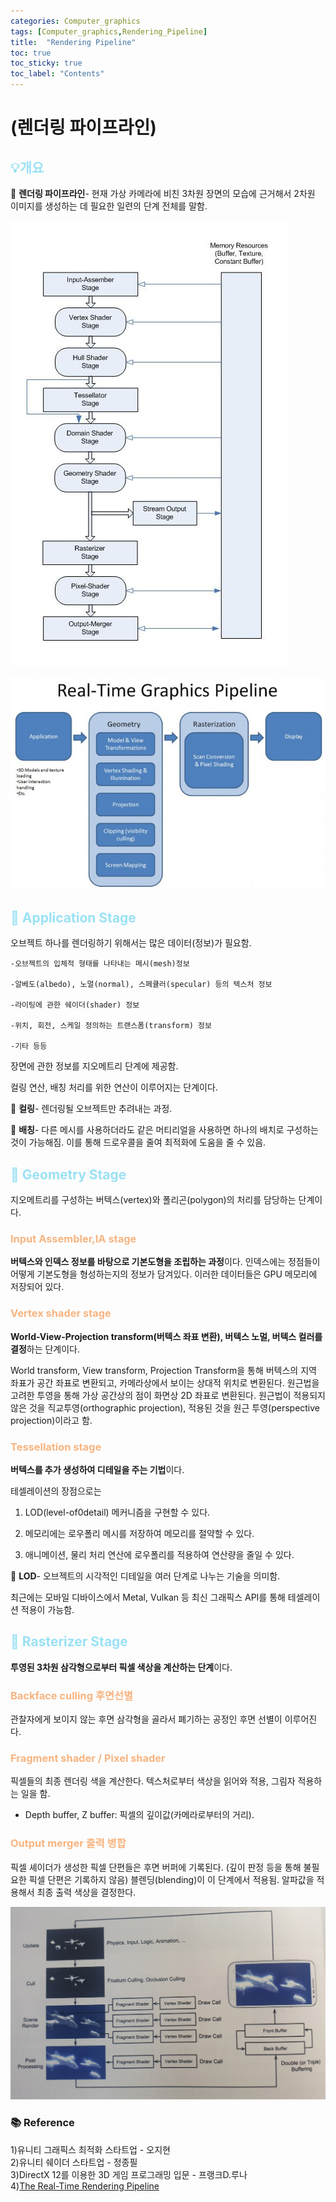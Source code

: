 ```yaml
---
categories: Computer_graphics
tags: [Computer_graphics,Rendering_Pipeline]
title:  "Rendering Pipeline"
toc: true
toc_sticky: true
toc_label: "Contents"
---
```


# (렌더링 파이프라인)

## <span style="color:#9AE1F5">:bulb:개요</span>

:mag_right: <b>렌더링 파이프라인</b>- 현재 가상 카메라에 비친 3차원 장면의 모습에 근거해서 2차원 이미지를 생성하는 데 필요한 일련의 단계 전체를 말함.

![length](/images/2022-10-17-rp/detail_pipeline.jpg)

![graphics_pipeline.jpg](/images/2022-10-17-rp/graphics_pipeline.jpg)

## <span style="color:#9AE1F5">:high_brightness:  Application Stage</span>

오브젝트 하나를 렌더링하기 위해서는 많은 데이터(정보)가 필요함.    

```
-오브젝트의 입체적 형태를 나타내는 메시(mesh)정보

-알베도(albedo), 노멀(normal), 스페큘러(specular) 등의 텍스처 정보

-라이팅에 관한 쉐이더(shader) 정보

-위치, 회전, 스케일 정의하는 트랜스폼(transform) 정보

-기타 등등   
```

장면에 관한 정보를 지오메트리 단계에 제공함.

컬링 연산, 배칭 처리를 위한 연산이 이루어지는 단계이다.   


:mag_right: <b>컬링</b>- 렌더링될 오브젝트만 추려내는 과정.

:mag_right: ****배칭****- 다른 메시를 사용하더라도 같은 머티리얼을 사용하면 하나의 배치로 구성하는 것이 가능해짐. 이를 통해 드로우콜을 줄여 최적화에 도움을 줄 수 있음.   
 

## <span style="color:#9AE1F5">:high_brightness: Geometry Stage </span>

지오메트리를 구성하는 버텍스(vertex)와 폴리곤(polygon)의 처리를 담당하는 단계이다.   


### <span style="color:#F7B480">Input Assembler,IA stage</span>

<b>버텍스와 인덱스 정보를 바탕으로 기본도형을 조립하는 과정</b>이다. 인덱스에는 정점들이 어떻게 기본도형을 형성하는지의 정보가 담겨있다. 이러한 데이터들은 GPU 메모리에 저장되어 있다.   


### <span style="color:#F7B480">Vertex shader stage</span>

<b>World-View-Projection transform(버텍스 좌표 변환), 버텍스 노멀, 버텍스 컬러를 결정</b>하는 단계이다.

World transform, View transform, Projection Transform을 통해 버텍스의 지역 좌표가 공간 좌표로 변환되고, 카메라상에서 보이는 상대적 위치로 변환된다. 원근법을 고려한 투영을 통해 가상 공간상의 점이 화면상 2D 좌표로 변환된다. 원근법이 적용되지 않은 것을 직교투영(orthographic projection), 적용된 것을 원근 투영(perspective projection)이라고 함.   


### <span style="color:#F7B480">Tessellation stage</span>

<b>버텍스를 추가 생성하여 디테일을 주는 기법</b>이다.

테셀레이션의 장점으로는

1. LOD(level-of0detail) 메커니즘을 구현할 수 있다. 

2. 메모리에는 로우폴리 메시를 저장하여 메모리를 절약할 수 있다.

3. 애니메이션, 물리 처리 연산에 로우폴리를 적용하여 연산량을 줄일 수 있다.   


:mag_right: ****LOD****- 오브젝트의 시각적인 디테일을 여러 단계로 나누는 기술을 의미함.   


최근에는 모바일 디바이스에서 Metal, Vulkan 등 최신 그래픽스 API를 통해 테셀레이션 적용이 가능함.   


## <span style="color:#9AE1F5">:high_brightness: Rasterizer Stage </span>


<b>투영된 3차원 삼각형으로부터 픽셀 색상을 계산하는 단계</b>이다.   


### <span style="color:#F7B480">Backface culling 후면선별</span>

관찰자에게 보이지 않는 후면 삼각형을 골라서 폐기하는 공정인 후면 선별이 이루어진다.   


### <span style="color:#F7B480">Fragment shader / Pixel shader</span>

픽셀들의 최종 렌더링 색을 계산한다. 텍스처로부터 색상을 읽어와 적용, 그림자 적용하는 일을 함.

* Depth buffer, Z buffer: 픽셀의 깊이값(카메라로부터의 거리).   


### <span style="color:#F7B480">Output merger 출력 병합</span>

픽셀 셰이더가 생성한 픽셀 단편들은 후면 버퍼에 기록된다. (깊이 판정 등을 통해 불필요한 픽셀 단편은 기록하지 않음) 블렌딩(blending)이 이 단계에서 적용됨. 알파값을 적용해서 최종 출력 색상을 결정한다.

![loop.jpg](/images/2022-10-17-rp/loop.jpg)


### :books: Reference

1)유니티 그래픽스 최적화 스타트업 - 오지현   <br>
2)유니티 쉐이더 스타트업 - 정종필   <br>
3)DirectX 12를 이용한 3D 게임 프로그래밍 입문 - 프랭크D.루나   <br>
4)[The Real-Time Rendering Pipeline](http://www.cgchannel.com/2010/11/cg-science-for-artists-part-2-the-real-time-rendering-pipeline/)
